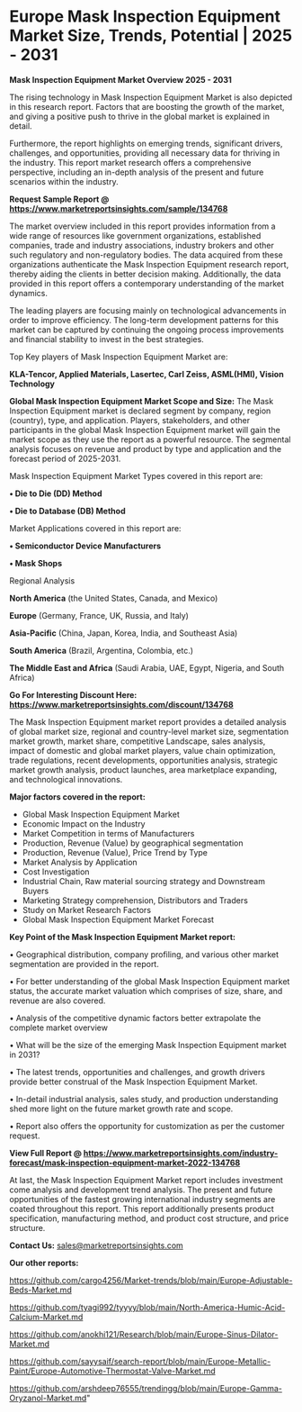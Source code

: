 # Europe Mask Inspection Equipment Market Size, Trends, Potential | 2025 - 2031

<Strong> Mask Inspection Equipment Market Overview 2025 - 2031</strong>

The rising technology in Mask Inspection Equipment Market is also depicted in this research report. Factors that are boosting the growth of the market, and giving a positive push to thrive in the global market is explained in detail.

Furthermore, the report highlights on emerging trends, significant drivers, challenges, and opportunities, providing all necessary data for thriving in the industry. This report market research offers a comprehensive perspective, including an in-depth analysis of the present and future scenarios within the industry.

<strong>Request Sample Report @ <a href=https://www.marketreportsinsights.com/sample/134768>https://www.marketreportsinsights.com/sample/134768</a></strong>

The market overview included in this report provides information from a wide range of resources like government organizations, established companies, trade and industry associations, industry brokers and other such regulatory and non-regulatory bodies. The data acquired from these organizations authenticate the Mask Inspection Equipment research report, thereby aiding the clients in better decision making. Additionally, the data provided in this report offers a contemporary understanding of the market dynamics.

The leading players are focusing mainly on technological advancements in order to improve efficiency. The long-term development patterns for this market can be captured by continuing the ongoing process improvements and financial stability to invest in the best strategies.

Top Key players of Mask Inspection Equipment Market are:

<strong>KLA-Tencor, Applied Materials, Lasertec, Carl Zeiss, ASML(HMI), Vision Technology</strong>

<strong><b>Global Mask Inspection Equipment Market Scope and Size:</b></strong>
The Mask Inspection Equipment market is declared segment by company, region (country), type, and application. Players, stakeholders, and other participants in the global Mask Inspection Equipment market will gain the market scope as they use the report as a powerful resource. The segmental analysis focuses on revenue and product by type and application and the forecast period of 2025-2031.

Mask Inspection Equipment Market Types covered in this report are:

<strong>• Die to Die (DD) Method

• Die to Database (DB) Method</strong>

Market Applications covered in this report are:

<strong>• Semiconductor Device Manufacturers

• Mask Shops</strong> 

Regional Analysis

<strong>North America</strong> (the United States, Canada, and Mexico)

<strong>Europe</strong> (Germany, France, UK, Russia, and Italy)

<strong>Asia-Pacific</strong> (China, Japan, Korea, India, and Southeast Asia)

<strong>South America</strong> (Brazil, Argentina, Colombia, etc.)

<strong>The Middle East and Africa</strong> (Saudi Arabia, UAE, Egypt, Nigeria, and South Africa)

<strong>Go For Interesting Discount Here: <a href=https://www.marketreportsinsights.com/discount/134768>https://www.marketreportsinsights.com/discount/134768</a></strong>

The Mask Inspection Equipment market report provides a detailed analysis of global market size, regional and country-level market size, segmentation market growth, market share, competitive Landscape, sales analysis, impact of domestic and global market players, value chain optimization, trade regulations, recent developments, opportunities analysis, strategic market growth analysis, product launches, area marketplace expanding, and technological innovations.

<strong><b>Major factors covered in the report:</b></strong>
<ul>
  <li>Global Mask Inspection Equipment Market </li>
  <li>Economic Impact on the Industry</li>
  <li>Market Competition in terms of Manufacturers</li>
  <li>Production, Revenue (Value) by geographical segmentation</li>
  <li>Production, Revenue (Value), Price Trend by Type</li>
  <li>Market Analysis by Application</li>
  <li>Cost Investigation</li>
  <li>Industrial Chain, Raw material sourcing strategy and Downstream Buyers</li>
  <li>Marketing Strategy comprehension, Distributors and Traders</li>
  <li>Study on Market Research Factors</li>
  <li>Global Mask Inspection Equipment Market Forecast</li>
</ul>

<strong><b>Key Point of the Mask Inspection Equipment Market report:</b></strong>

• Geographical distribution, company profiling, and various other market segmentation are provided in the report.

• For better understanding of the global Mask Inspection Equipment market status, the accurate market valuation which comprises of size, share, and revenue are also covered.

• Analysis of the competitive dynamic factors better extrapolate the complete market overview

• What will be the size of the emerging Mask Inspection Equipment market in 2031?

• The latest trends, opportunities and challenges, and growth drivers provide better construal of the Mask Inspection Equipment Market.

• In-detail industrial analysis, sales study, and production understanding shed more light on the future market growth rate and scope.

• Report also offers the opportunity for customization as per the customer request.

<strong><b>View Full Report @ <a href=https://www.marketreportsinsights.com/industry-forecast/mask-inspection-equipment-market-2022-134768>https://www.marketreportsinsights.com/industry-forecast/mask-inspection-equipment-market-2022-134768</a></b></strong>


At last, the Mask Inspection Equipment Market report includes investment come analysis and development trend analysis. The present and future opportunities of the fastest growing international industry segments are coated throughout this report. This report additionally presents product specification, manufacturing method, and product cost structure, and price structure.

<strong>Contact Us:</strong>
sales@marketreportsinsights.com

<strong>Our other reports:</strong>

<a href=https://github.com/cargo4256/Market-trends/blob/main/Europe-Adjustable-Beds-Market.md>https://github.com/cargo4256/Market-trends/blob/main/Europe-Adjustable-Beds-Market.md</a>

<a href=https://github.com/tyagi992/tyyyy/blob/main/North-America-Humic-Acid-Calcium-Market.md>https://github.com/tyagi992/tyyyy/blob/main/North-America-Humic-Acid-Calcium-Market.md</a>

<a href=https://github.com/anokhi121/Research/blob/main/Europe-Sinus-Dilator-Market.md>https://github.com/anokhi121/Research/blob/main/Europe-Sinus-Dilator-Market.md</a>

<a href=https://github.com/sayysaif/search-report/blob/main/Europe-Metallic-Paint/Europe-Automotive-Thermostat-Valve-Market.md>https://github.com/sayysaif/search-report/blob/main/Europe-Metallic-Paint/Europe-Automotive-Thermostat-Valve-Market.md</a>

<a href=https://github.com/arshdeep76555/trendingg/blob/main/Europe-Gamma-Oryzanol-Market.md>https://github.com/arshdeep76555/trendingg/blob/main/Europe-Gamma-Oryzanol-Market.md</a>"
